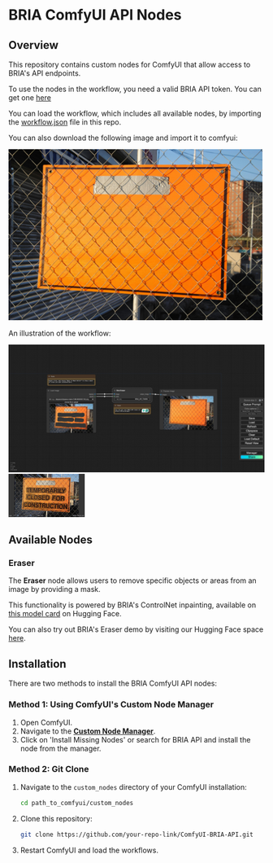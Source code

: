 # BRIA ComfyUI API Nodes

## Overview
This repository contains custom nodes for ComfyUI that allow access to BRIA's API endpoints.

To use the nodes in the workflow, you need a valid BRIA API token. You can get one [here](https://bria.ai/api/)

You can load the workflow, which includes all available nodes, by importing the [workflow.json](workflow.json) file in this repo. 

You can also download the following image and import it to comfyui:

<img src="./images/eraser_workflow.png" alt="Original image" width="500"/>

An illustration of the workflow:

 <img src="./images/eraser_workflow_diagram.jpg" alt="Eraser workflow example" width="650"/> <img src="./images/original_image.jpg" alt="Original image" width="150"/>

## Available Nodes

### Eraser
The **Eraser** node allows users to remove specific objects or areas from an image by providing a mask.

This functionality is powered by BRIA's ControlNet inpainting, available on [this model card](https://huggingface.co/briaai/BRIA-2.3-ControlNet-Inpainting) on Hugging Face.

You can also try out BRIA's Eraser demo by visiting our Hugging Face space [here](https://huggingface.co/spaces/briaai/BRIA-Eraser-API).

## Installation
There are two methods to install the BRIA ComfyUI API nodes:

### Method 1: Using ComfyUI's Custom Node Manager
1. Open ComfyUI.
2. Navigate to the [**Custom Node Manager**](https://github.com/ltdrdata/ComfyUI-Manager).
3. Click on 'Install Missing Nodes' or search for BRIA API and install the node from the manager.

### Method 2: Git Clone
1. Navigate to the `custom_nodes` directory of your ComfyUI installation:
   ```bash
   cd path_to_comfyui/custom_nodes
   ```
2. Clone this repository:
   ```bash
   git clone https://github.com/your-repo-link/ComfyUI-BRIA-API.git
   ```

3. Restart ComfyUI and load the workflows.
